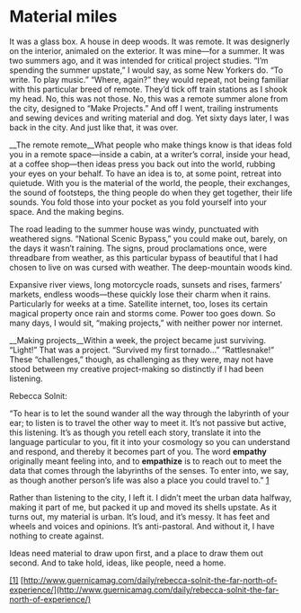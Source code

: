 

# Material miles

It was a glass box. A house in deep woods. It was remote. It was designerly on the interior, animaled on the
exterior. It was mine—for a summer. It was two summers ago, and it was intended for critical project
studies. “I’m spending the summer upstate,” I would say, as some New Yorkers do. “To write. To play
music.” “Where, again?” they would repeat, not being familiar with this particular breed of remote.
They’d tick off train stations as I shook my head. No, this was not those. No, this was a remote summer
alone from the city, designed to “Make Projects.” And off I went, trailing instruments and sewing devices
and writing material and dog. Yet sixty days later, I was back in the city. And just like that, it was
over.

__The remote remote__What people who make things know is that ideas fold you in a remote space—inside a
cabin, at a writer’s corral, inside your head, at a coffee shop—then ideas press you back out into the
world, rubbing your eyes on your behalf. To have an idea is to, at some point, retreat into quietude. With you
is the material of the world, the people, their exchanges, the sound of footsteps, the thing people do when
they get together, their life sounds. You fold those into your pocket as you fold yourself into your space.
And the making begins.

The road leading to the summer house was windy, punctuated with weathered signs. “National Scenic Bypass,”
you could make out, barely, on the days it wasn’t raining. The signs, proud proclamations once, were
threadbare from weather, as this particular bypass of beautiful that I had chosen to live on was cursed with
weather. The deep-mountain woods kind.

Expansive river views, long motorcycle roads, sunsets and rises, farmers’ markets, endless woods—these
quickly lose their charm when it rains. Particularly for weeks at a time. Satellite internet, too, loses its
certain magical property once rain and storms come. Power too goes down. So many days, I would sit, “making
projects,” with neither power nor internet. 

__Making projects__Within a week, the project became just surviving. “Light!” That was a project.
“Survived my first tornado...” “Rattlesnake!” These “challenges,” though, as challenging as they
were, may not have stood between my creative project-making so distinctly if I had been listening.

Rebecca Solnit:

“To hear is to let the sound wander all the way through the labyrinth of your ear; to listen is to travel
the other way to meet it. It’s not passive but active, this listening. It’s as though you retell each
story, translate it into the language particular to you, fit it into your cosmology so you can understand and
respond, and thereby it becomes part of you. The word __empathy__ originally meant feeling into, and to
__empathize__ is to reach out to meet the data that comes through the labyrinths of the senses. To enter into,
we say, as though another person’s life was also a place you could travel to.” [1](#fn1)

Rather than listening to the city, I left it. I didn’t meet the urban data halfway, making it part of me,
but packed it up and moved its shells upstate. As it turns out, my material is urban. It’s loud, and it’s
messy. It has feet and wheels and voices and opinions. It’s anti-pastoral. And without it, I have nothing to
create against.

Ideas need material to draw upon first, and a place to draw them out second. And to take hold, ideas, like
people, need a home.

[[1]](#r1)
[http://www.guernicamag.com/daily/rebecca-solnit-the-far-north-of-experience/](http://www.guernicamag.com/daily/rebecca-solnit-the-far-north-of-experience/)